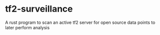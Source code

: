 # tf2-surveillance
A rust program to scan an active tf2 server for open source data points to later perform analysis
